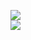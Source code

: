 [![](https://img.shields.io/badge/Made%20With-Github%20Spray-lightgrey.svg?style=for-the-badge&logo=github)](https://github.com/Annihil/github-spray#19911)  
[![](https://i.imgur.com/2DrTn0Z.gif)](https://github.com/Annihil/github-spray)